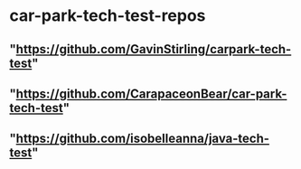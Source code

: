 # car-park-tech-test-repos

## "https://github.com/GavinStirling/carpark-tech-test"
## "https://github.com/CarapaceonBear/car-park-tech-test"
## "https://github.com/isobelleanna/java-tech-test"
